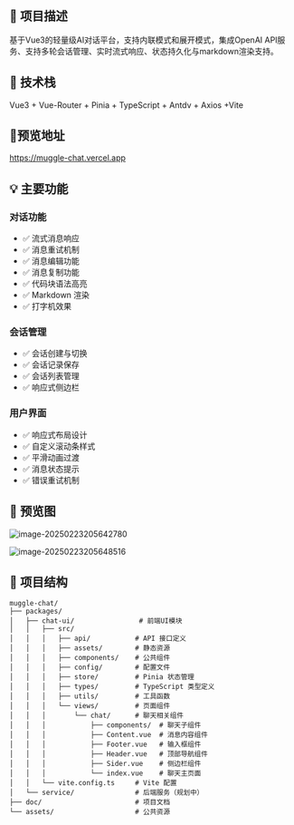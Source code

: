 ## 🌟 项目描述

基于Vue3的轻量级AI对话平台，支持内联模式和展开模式，集成OpenAI API服务、支持多轮会话管理、实时流式响应、状态持久化与markdown渲染支持。

## 🔧 技术栈

Vue3 + Vue-Router + Pinia + TypeScript + Antdv + Axios +Vite

## 🎨预览地址

https://muggle-chat.vercel.app

## 💡 主要功能

### 对话功能

- ✅ 流式消息响应
- ✅ 消息重试机制
- ✅ 消息编辑功能
- ✅ 消息复制功能
- ✅ 代码块语法高亮
- ✅ Markdown 渲染
- ✅ 打字机效果

### 会话管理

- ✅ 会话创建与切换
- ✅ 会话记录保存
- ✅ 会话列表管理
- ✅ 响应式侧边栏

### 用户界面

- ✅ 响应式布局设计
- ✅ 自定义滚动条样式
- ✅ 平滑动画过渡
- ✅ 消息状态提示
- ✅ 错误重试机制

## 🚀 预览图

![image-20250223205642780](C:\Users\lenovo\AppData\Roaming\Typora\typora-user-images\image-20250223205642780.png)

![image-20250223205648516](C:\Users\lenovo\AppData\Roaming\Typora\typora-user-images\image-20250223205648516.png)

## 📁 项目结构

```
muggle-chat/
├── packages/
│   ├── chat-ui/                # 前端UI模块
│   │   ├── src/
│   │   │   ├── api/           # API 接口定义
│   │   │   ├── assets/        # 静态资源
│   │   │   ├── components/    # 公共组件
│   │   │   ├── config/        # 配置文件
│   │   │   ├── store/         # Pinia 状态管理
│   │   │   ├── types/         # TypeScript 类型定义
│   │   │   ├── utils/         # 工具函数
│   │   │   └── views/         # 页面组件
│   │   │       └── chat/      # 聊天相关组件
│   │   │           ├── components/  # 聊天子组件
│   │   │           ├── Content.vue  # 消息内容组件
│   │   │           ├── Footer.vue   # 输入框组件
│   │   │           ├── Header.vue   # 顶部导航组件
│   │   │           ├── Sider.vue    # 侧边栏组件
│   │   │           └── index.vue    # 聊天主页面
│   │   └── vite.config.ts     # Vite 配置
│   └── service/               # 后端服务（规划中）
├── doc/                       # 项目文档
└── assets/                    # 公共资源

```

## 